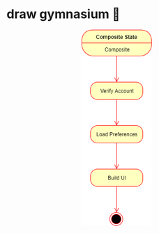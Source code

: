 # draw gymnasium :raising_hand:

<!--![Diagram example](https://github.com/HellaSolutions/draw/blob/master/images/Untitled%20Diagram.png)-->

<p align="center">
  <img src="https://github.com/HellaSolutions/draw/blob/master/images/Untitled%20Diagram.png">
</p>

